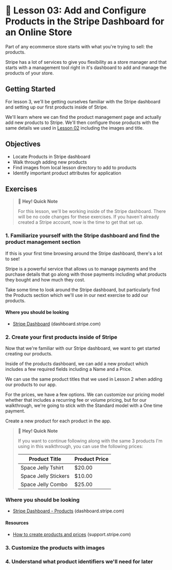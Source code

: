 # 📓 Lesson 03: Add and Configure Products in the Stripe Dashboard for an Online Store

Part of any ecommerce store starts with what you're trying to sell: the products.

Stripe has a lot of services to give you flexibility as a store manager and that starts with a management tool right in it's dashboard to add and manage the products of your store.

## Getting Started

For lesson 3, we'll be getting ourselves familiar with the Stripe dashboard and setting up our first products inside of Stripe.

We'll learn where we can find the product management page and actually add new products to Stripe. We'll then configure those products with the same details we used in [Lesson 02](https://github.com/colbyfayock/space-jelly-store-workshop/tree/main/lessons/02%20-%20Add%20a%20Grid%20of%20Products%20with%20Images%20to%20a%20Next.js%20React%20App) including the images and title.

## Objectives
* Locate Products in Stripe dashboard
* Walk through adding new products
* Find images from local lesson directory to add to products
* Identify important product attributes for application

## Exercises

> 👋 **Hey! Quick Note**
> 
> For this lesson, we'll be working inside of the Stripe dashboard. There will be no code changes for these exercises. If you haven't already created a Stripe account, now is the time to get that set up.

### 1. Familiarize yourself with the Stripe dashboard and find the product management section

If this is your first time browsing around the Stripe dashboard, there's a lot to see! 

Stripe is a powerful service that allows us to manage payments and the purchase details that go along with those payments including what products they bought and how much they cost.

Take some time to look around the Stripe dashboard, but particularly find the Products section which we'll use in our next exercise to add our products.

#### Where you should be looking
* [Stripe Dashboard](https://dashboard.stripe.com/dashboard) (dashboard.stripe.com)

### 2. Create your first products inside of Stripe

Now that we're familiar with our Stripe dashboard, we want to get started creating our products.

Inside of the products dashboard, we can add a new product which includes a few required fields including a Name and a Price.

We can use the same product titles that we used in Lesson 2 when adding our products to our app.

For the prices, we have a few options. We can customize our pricing model whether that includes a recurring fee or volume pricing, but for our walkthrough, we're going to stick with the Standard model with a One time payment.

Create a new product for each product in the app.

> 👋 **Hey! Quick Note**
> 
> If you want to continue following along with the same 3 products I'm using in this walkthrough, you can use the following prices:
> 
> | Product Title        | Product Price |
> | -------------------- | ------------  |
> | Space Jelly Tshirt   | $20.00        |
> | Space Jelly Stickers | $10.00        |
> | Space Jelly Combo    | $25.00        |

### Where you should be looking
* [Stripe Dashboard - Products](https://dashboard.stripe.com/products) (dashboard.stripe.com)

#### Resources
* [How to create products and prices](https://support.stripe.com/questions/how-to-create-products-and-prices) (support.stripe.com)

### 3. Customize the products with images

### 4. Understand what product identifiers we'll need for later
